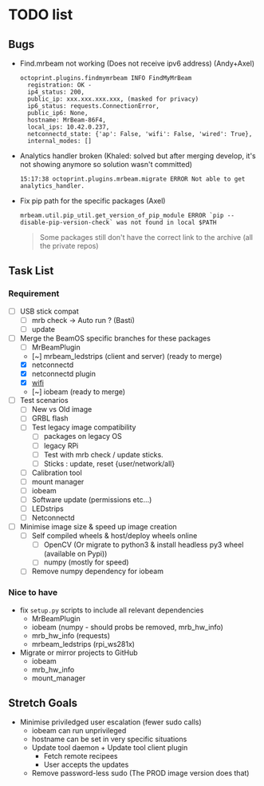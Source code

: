 # TODO list

## Bugs

- Find.mrbeam not working (Does not receive ipv6 address) (Andy+Axel)
  ```
  octoprint.plugins.findmymrbeam INFO FindMyMrBeam 
    registration: OK - 
    ip4_status: 200, 
    public_ip: xxx.xxx.xxx.xxx, (masked for privacy) 
    ip6_status: requests.ConnectionError, 
    public_ip6: None, 
    hostname: MrBeam-86F4, 
    local_ips: 10.42.0.237, 
    netconnectd_state: {'ap': False, 'wifi': False, 'wired': True}, 
    internal_modes: []
  ```
- Analytics handler broken (Khaled: solved but after merging develop, it's not showing anymore so solution wasn't committed)
  ```
  15:17:38 octoprint.plugins.mrbeam.migrate ERROR Not able to get analytics_handler.
  ```
- Fix pip path for the specific packages (Axel)
  ```
  mrbeam.util.pip_util.get_version_of_pip_module ERROR `pip --disable-pip-version-check` was not found in local $PATH 
  ```
  > Some packages still don't have the correct link to the archive (all the private repos)

## Task List

### Requirement

- [ ] USB stick compat
  - [ ] mrb check -> Auto run ? (Basti)
  - [ ] update

- [ ] Merge the BeamOS specific branches for these packages
  - [ ] MrBeamPlugin
  - [~] mrbeam_ledstrips (client and server) (ready to merge)
  - [x] netconnectd
  - [x] netconnectd plugin
  - [x] [wifi](https://github.com/ManuelMcLure/wifi)
  - [~] iobeam (ready to merge)
- [ ] Test scenarios
  - [ ] New vs Old image
  - [ ] GRBL flash
  - [ ] Test legacy image compatibility
    - [ ] packages on legacy OS
    - [ ] legacy RPi
    - [ ] Test with mrb check / update sticks.
    - [ ] Sticks : update, reset {user/network/all}
  - [ ] Calibration tool
  - [ ] mount manager
  - [ ] iobeam
  - [ ] Software update (permissions etc...)
  - [ ] LEDstrips
  - [ ] Netconnectd
- [ ] Minimise image size & speed up image creation
  - [ ] Self compiled wheels & host/deploy wheels online
    - [ ] OpenCV (Or migrate to python3 & install headless py3 wheel (available on Pypi))
    - [ ] numpy (mostly for speed)
  - [ ] Remove numpy dependency for iobeam

### Nice to have

- fix `setup.py` scripts to include all relevant dependencies
  - MrBeamPlugin
  - iobeam (numpy - should probs be removed, mrb_hw_info)
  - mrb_hw_info (requests)
  - mrbeam_ledstrips (rpi_ws281x)
- Migrate or mirror projects to GitHub
  - iobeam
  - mrb_hw_info
  - mount_manager

## Stretch Goals

- Minimise priviledged user escalation (fewer sudo calls)
  - iobeam can run unprivileged
  - hostname can be set in very specific situations
  - Update tool daemon + Update tool client plugin
    - Fetch remote recipees
    - User accepts the updates
  - Remove password-less sudo (The PROD image version does that)
  
  
